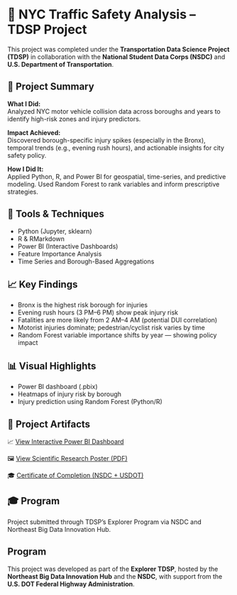 # 🚦 NYC Traffic Safety Analysis – TDSP Project

This project was completed under the **Transportation Data Science Project (TDSP)** in collaboration with the **National Student Data Corps (NSDC)** and **U.S. Department of Transportation**.

## 🧠 Project Summary

**What I Did:**  
Analyzed NYC motor vehicle collision data across boroughs and years to identify high-risk zones and injury predictors.

**Impact Achieved:**  
Discovered borough-specific injury spikes (especially in the Bronx), temporal trends (e.g., evening rush hours), and actionable insights for city safety policy.

**How I Did It:**  
Applied Python, R, and Power BI for geospatial, time-series, and predictive modeling. Used Random Forest to rank variables and inform prescriptive strategies.

## 🔧 Tools & Techniques
- Python (Jupyter, sklearn)
- R & RMarkdown
- Power BI (Interactive Dashboards)
- Feature Importance Analysis
- Time Series and Borough-Based Aggregations

## 📈 Key Findings
- Bronx is the highest risk borough for injuries
- Evening rush hours (3 PM–6 PM) show peak injury risk
- Fatalities are more likely from 2 AM–4 AM (potential DUI correlation)
- Motorist injuries dominate; pedestrian/cyclist risk varies by time
- Random Forest variable importance shifts by year — showing policy impact

## 📊 Visual Highlights
- Power BI dashboard (.pbix)
- Heatmaps of injury risk by borough
- Injury prediction using Random Forest (Python/R)

## 📎 Project Artifacts

📈 [View Interactive Power BI Dashboard](https://app.powerbi.com/links/EZK8-Hf7si?ctid=750d3a3f-1f46-4da2-8a64-7605e75ea2f9&pbi_source=linkShare)  

🖼 [View Scientific Research Poster (PDF)](https://drive.google.com/file/d/1uGuFwUfUfNuSL1c7j_vgpQtK4QhnuuLG/view?usp=share_link) 

🎓 [Certificate of Completion (NSDC + USDOT)](https://drive.google.com/file/d/1mlu7YLBL3PVoRnP71pamC3YQ7QxuMoP1/view?usp=share_link)

## 🎓 Program
Project submitted through TDSP’s Explorer Program via NSDC and Northeast Big Data Innovation Hub.

## Program
This project was developed as part of the **Explorer TDSP**, hosted by the **Northeast Big Data Innovation Hub** and the **NSDC**, with support from the **U.S. DOT Federal Highway Administration**.
